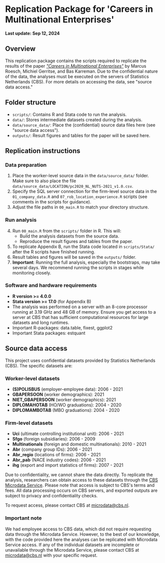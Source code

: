 # Replication Package for 'Careers in Multinational Enterprises'

**Last update: Sep 12, 2024**

## Overview

This replication package contains the scripts required to replicate the results of the paper [*"Careers in Multinational Enterprises"*](https://mrcsrsch.github.io/research/2_2023_careers/) by Marcus Roesch, Michiel Gerritse, and Bas Karreman. Due to the confidential nature of the data, the analyses must be executed on the servers of Statistics Netherlands (CBS). For more details on accessing the data, see "source data access."

## Folder structure

- `scripts/`: Contains R and Stata code to run the analysis.
- `data/`: Stores intermediate datasets created during the analysis.
- `data/source_data/`: Place the (confidential) source data files here (see "source data access").
- `outputs/`: Result figures and tables for the paper will be saved here.

## Replication instructions

### Data preparation
1. Place the worker-level source data in the `data/source_data/` folder. Make sure to also place the file `data/source_data/LOCATION/pc2020_NL_NUTS-2021_v1.0.csv`.
2. Specify the SQL server connection for the firm-level source data in the `01_company_data.R` and `07_rob_location_experience.R` scripts (see comments in the scripts for guidance).
3. Adjust the file paths in `00_main.R` to match your directory structure.

### Run analysis 
4. Run `00_main.R` from the `scripts/` folder in R. This will:
   - Build the analysis datasets from the source data.
   - Reproduce the result figures and tables from the paper.
5. To replicate Appendix B, run the Stata code located in `scripts/Stata/` after the R scripts have finished running.
6. Result tables and figures will be saved in the `outputs/` folder.
7. **Important**: Running the full analysis, especially the bootstraps, may take several days. We recommend running the scripts in stages while monitoring closely. 

### Software and hardware requirements

- **R version >= 4.0.0**
- **Stata version >= 17.0** (for Appendix B)
- The analysis was performed on a server with an 8-core processor running at 3.19 GHz and 48 GB of memory. Ensure you get access to a server at CBS that has sufficient computational resources for large datasets and long runtimes.
- Important R-packages: data.table, fixest, ggplot2 
- Important Stata packages: estquant

## Source data access

This project uses confidential datasets provided by Statistics Netherlands (CBS). The specific datasets are:

### Worker-level datasets
- **(S)POLISBUS** (employer-employee data): 2006 - 2021
- **GBAPERSOON** (worker demographics): 2021
- **NIET_GBAPERSOON** (worker demographics): 2021
- **DIPLOMAHOTAB** (HO/WO graduations): 2004 - 2020
- **DIPLOMAMBOTAB** (MBO graduations): 2004 - 2020

### Firm-level datasets
- **Uci** (ultimate controlling institutional unit): 2006 - 2021
- **Sfgo** (foreign subsidiaries): 2006 - 2009
- **Multinationals** (foreign and domestic multinationals): 2010 - 2021
- **Abr** (company group IDs): 2006 - 2021
- **Abr_regio** (locations of firms): 2006 - 2021
- **Abr_pab** (NACE industry codes): 2006 - 2021
- **ihg** (export and import statistics of firms): 2007 - 2021

Due to confidentiality, we cannot share the data directly. To replicate the analysis, researchers can obtain access to these datasets through the [CBS Microdata Service](https://www.cbs.nl/en-gb/our-services/customised-services-microdata/microdata-conducting-your-own-research). Please note that access is subject to CBS's terms and fees. All data processing occurs on CBS servers, and exported outputs are subject to privacy and confidentiality checks.

To request access, please contact CBS at [microdata@cbs.nl](mailto:microdata@cbs.nl).

### Important note

We had employee access to CBS data, which did not require requesting data through the Microdata Service. However, to the best of our knowledge, with the code provided here the analyses can be replicated with Microdata Service access. If any of the individual datasets are incomplete or unavailable through the Microdata Service, please contact CBS at [microdata@cbs.nl](mailto:microdata@cbs.nl) with your specific request.